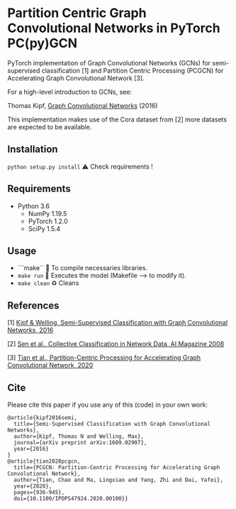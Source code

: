 Partition Centric Graph Convolutional Networks in PyTorch PC(py)GCN
====

PyTorch implementation of Graph Convolutional Networks (GCNs) for semi-supervised classification [1] and Partition Centric Processing (PCGCN) for Accelerating Graph Convolutional Network [3].

For a high-level introduction to GCNs, see:

Thomas Kipf, [Graph Convolutional Networks](http://tkipf.github.io/graph-convolutional-networks/) (2016)

This implementation makes use of the Cora dataset from [2] more datasets are expected to be available.

## Installation

```python setup.py install``` :warning: Check requirements !

## Requirements

  * Python 3.6
    * NumPy 1.19.5
    * PyTorch 1.2.0
    * SciPy 1.5.4

## Usage

* ```make`` :wrench: To compile necessaries libraries.
* ```make run``` :running: Executes the model (Makefile --> to modify it).
* ```make clean``` :recycle: Cleans

## References

[1] [Kipf & Welling, Semi-Supervised Classification with Graph Convolutional Networks, 2016](https://arxiv.org/abs/1609.02907)

[2] [Sen et al., Collective Classification in Network Data, AI Magazine 2008](http://linqs.cs.umd.edu/projects/projects/lbc/)

[3] [Tian et al., Partition-Centric Processing for Accelerating Graph Convolutional Network, 2020](https://ieeexplore.ieee.org/document/9139807)

## Cite

Please cite this paper if you use any of this (code) in your own work:

```
@article{kipf2016semi,
  title={Semi-Supervised Classification with Graph Convolutional Networks},
  author={Kipf, Thomas N and Welling, Max},
  journal={arXiv preprint arXiv:1609.02907},
  year={2016}
}
@article{tian2020pcgcn,
  title={PCGCN: Partition-Centric Processing for Accelerating Graph Convolutional Network}, 
  author={Tian, Chao and Ma, Lingxiao and Yang, Zhi and Dai, Yafei},
  year={2020},
  pages={936-945},
  doi={10.1109/IPDPS47924.2020.00100}}
```
